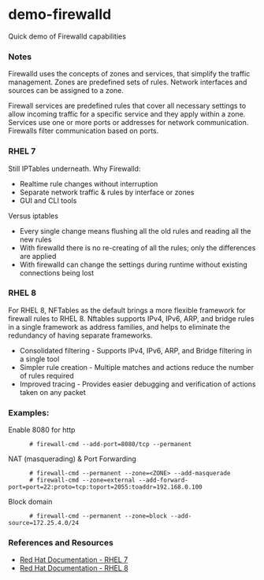 # demo-firewalld

Quick demo of Firewalld capabilities

### Notes
Firewalld uses the concepts of zones and services, that simplify the traffic management. Zones are predefined sets of rules. Network interfaces and sources can be assigned to a zone.

Firewall services are predefined rules that cover all necessary settings to allow incoming traffic for a specific service and they apply within a zone.  Services use one or more ports or addresses for network communication. Firewalls filter communication based on ports.

### RHEL 7
Still IPTables underneath. Why Firewalld:
* Realtime rule changes without interruption
* Separate network traffic & rules by interface or zones
* GUI and CLI tools

Versus iptables
* Every single change means flushing all the old rules and reading all the new rules
* With firewalld there is no re-creating of all the rules; only the differences are applied
* With firewalld can change the settings during runtime without existing connections being lost

### RHEL 8
For RHEL 8, NFTables as the default brings a more flexible framework for firewall rules to RHEL 8.  Nftables supports IPv4, IPv6, ARP, and bridge rules in a single framework as address families, and helps to eliminate the redundancy of having separate frameworks.

* Consolidated filtering - Supports IPv4, IPv6, ARP, and Bridge filtering in a single tool
* Simpler rule creation - Multiple matches and actions reduce the number of rules required
* Improved tracing - Provides easier debugging and verification of actions taken on any packet

### Examples:

Enable 8080 for http
```
      # firewall-cmd --add-port=8080/tcp --permanent
```
NAT (masquerading) & Port Forwarding
```
      # firewall-cmd --permanent --zone=<ZONE> --add-masquerade
      # firewall-cmd --zone=external --add-forward-port=port=22:proto=tcp:toport=2055:toaddr=192.168.0.100
```
Block domain
```
      # firewall-cmd --permanent --zone=block --add-source=172.25.4.0/24
```

### References and Resources
* [Red Hat Documentation - RHEL 7](https://access.redhat.com/documentation/en-us/red_hat_enterprise_linux/7/html/security_guide/sec-using_firewalls)
* [Red Hat Documentation - RHEL 8](https://access.redhat.com/documentation/en-us/red_hat_enterprise_linux/8/html/securing_networks/using-and-configuring-firewalls_securing-networks)
